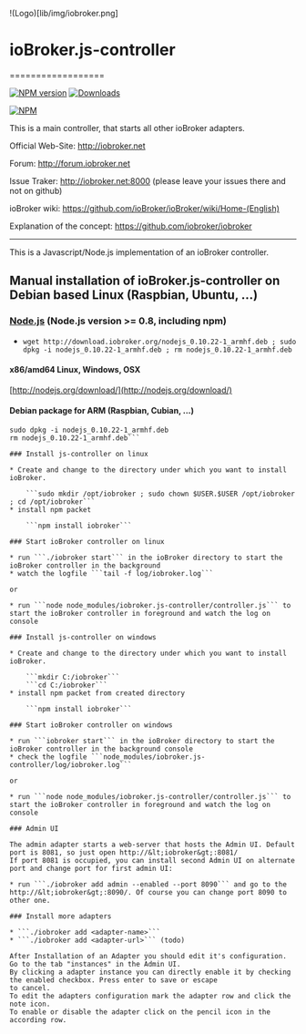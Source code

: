 !(Logo)[lib/img/iobroker.png]
# ioBroker.js-controller
==================

[![NPM version](http://img.shields.io/npm/v/iobroker.js-controller.svg)](https://www.npmjs.com/package/iobroker.js-controller)
[![Downloads](https://img.shields.io/npm/dm/iobroker.js-controller.svg)](https://www.npmjs.com/package/iobroker.js-controller)

[![NPM](https://nodei.co/npm/iobroker.js-controller.png?downloads=true)](https://nodei.co/npm/iobroker.js-controller/)


This is a main controller, that starts all other ioBroker adapters.

Official Web-Site: http://iobroker.net

Forum: http://forum.iobroker.net

Issue Traker: http://iobroker.net:8000 (please leave your issues there and not on github)

ioBroker wiki: https://github.com/ioBroker/ioBroker/wiki/Home-(English)

Explanation of the concept: https://github.com/iobroker/iobroker

----------------------------------------------------------------------

This is a Javascript/Node.js implementation of an ioBroker controller.

## Manual installation of ioBroker.js-controller on Debian based Linux (Raspbian, Ubuntu, ...)


### [Node.js](http://nodejs.org) (Node.js version >= 0.8, including npm)

* ```wget http://download.iobroker.org/nodejs_0.10.22-1_armhf.deb ; sudo dpkg -i nodejs_0.10.22-1_armhf.deb ; rm nodejs_0.10.22-1_armhf.deb```
#### x86/amd64 Linux, Windows, OSX
[http://nodejs.org/download/](http://nodejs.org/download/)

#### Debian package for ARM (Raspbian, Cubian, ...)
```wget http://ccu.io.mainskater.de/nodejs_0.10.22-1_armhf.deb
sudo dpkg -i nodejs_0.10.22-1_armhf.deb
rm nodejs_0.10.22-1_armhf.deb```

### Install js-controller on linux

* Create and change to the directory under which you want to install ioBroker.

    ```sudo mkdir /opt/iobroker ; sudo chown $USER.$USER /opt/iobroker ; cd /opt/iobroker```
* install npm packet

    ```npm install iobroker```

### Start ioBroker controller on linux

* run ```./iobroker start``` in the ioBroker directory to start the ioBroker controller in the background
* watch the logfile ```tail -f log/iobroker.log```

or

* run ```node node_modules/iobroker.js-controller/controller.js``` to start the ioBroker controller in foreground and watch the log on console

### Install js-controller on windows

* Create and change to the directory under which you want to install ioBroker.

    ```mkdir C:/iobroker```
    ```cd C:/iobroker```
* install npm packet from created directory

    ```npm install iobroker```

### Start ioBroker controller on windows

* run ```iobroker start``` in the ioBroker directory to start the ioBroker controller in the background console
* check the logfile ```node_modules/iobroker.js-controller/log/iobroker.log```

or

* run ```node node_modules/iobroker.js-controller/controller.js``` to start the ioBroker controller in foreground and watch the log on console

### Admin UI

The admin adapter starts a web-server that hosts the Admin UI. Default port is 8081, so just open http://&lt;iobroker&gt;:8081/
If port 8081 is occupied, you can install second Admin UI on alternate port and change port for first admin UI:

* run ```./iobroker add admin --enabled --port 8090``` and go to the http://&lt;iobroker&gt;:8090/. Of course you can change port 8090 to other one.

### Install more adapters

* ```./iobroker add <adapter-name>```
* ```./iobroker add <adapter-url>``` (todo)

After Installation of an Adapter you should edit it's configuration. Go to the tab "instances" in the Admin UI.
By clicking a adapter instance you can directly enable it by checking the enabled checkbox. Press enter to save or escape
to cancel.
To edit the adapters configuration mark the adapter row and click the note icon.
To enable or disable the adapter click on the pencil icon in the according row.



